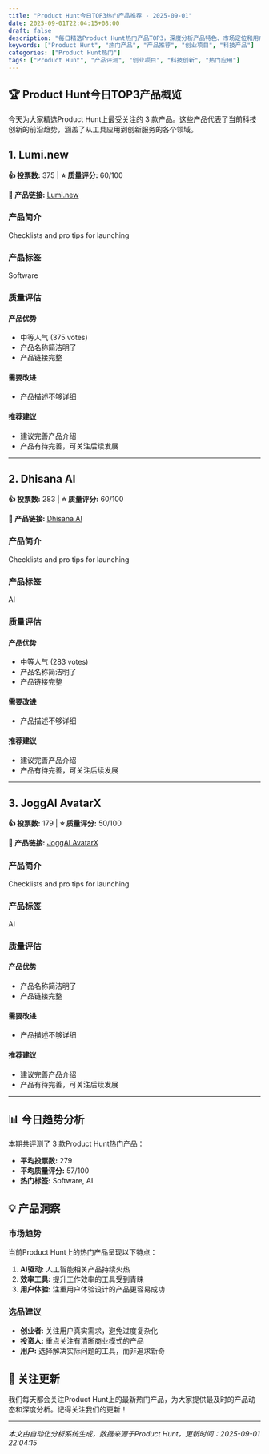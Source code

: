 ```yaml
---
title: "Product Hunt今日TOP3热门产品推荐 - 2025-09-01"
date: 2025-09-01T22:04:15+08:00
draft: false
description: "每日精选Product Hunt热门产品TOP3，深度分析产品特色、市场定位和用户价值"
keywords: ["Product Hunt", "热门产品", "产品推荐", "创业项目", "科技产品"]
categories: ["Product Hunt热门"]
tags: ["Product Hunt", "产品评测", "创业项目", "科技创新", "热门应用"]
---
```


## 🏆 Product Hunt今日TOP3产品概览

今天为大家精选Product Hunt上最受关注的 3 款产品。这些产品代表了当前科技创新的前沿趋势，涵盖了从工具应用到创新服务的各个领域。


## 1. Lumi.new

**👍 投票数:** 375 | **⭐ 质量评分:** 60/100

**🔗 产品链接:** [Lumi.new](https://www.producthunt.com/posts/lumi-new-2)

### 产品简介

Checklists and pro tips for launching

### 产品标签

Software

### 质量评估

#### 产品优势
- 中等人气 (375 votes)
- 产品名称简洁明了
- 产品链接完整

#### 需要改进
- 产品描述不够详细

#### 推荐建议
- 建议完善产品介绍
- 产品有待完善，可关注后续发展

---


## 2. Dhisana AI

**👍 投票数:** 283 | **⭐ 质量评分:** 60/100

**🔗 产品链接:** [Dhisana AI](https://www.producthunt.com/posts/dhisana-ai)

### 产品简介

Checklists and pro tips for launching

### 产品标签

AI

### 质量评估

#### 产品优势
- 中等人气 (283 votes)
- 产品名称简洁明了
- 产品链接完整

#### 需要改进
- 产品描述不够详细

#### 推荐建议
- 建议完善产品介绍
- 产品有待完善，可关注后续发展

---


## 3. JoggAI AvatarX

**👍 投票数:** 179 | **⭐ 质量评分:** 50/100

**🔗 产品链接:** [JoggAI AvatarX](https://www.producthunt.com/posts/joggai-avatarx)

### 产品简介

Checklists and pro tips for launching

### 产品标签

AI

### 质量评估

#### 产品优势
- 产品名称简洁明了
- 产品链接完整

#### 需要改进
- 产品描述不够详细

#### 推荐建议
- 建议完善产品介绍
- 产品有待完善，可关注后续发展

---



## 📊 今日趋势分析

本期共评测了 3 款Product Hunt热门产品：

- **平均投票数:** 279
- **平均质量评分:** 57/100
- **热门标签:** Software, AI

## 💡 产品洞察

### 市场趋势
当前Product Hunt上的热门产品呈现以下特点：
1. **AI驱动:** 人工智能相关产品持续火热
2. **效率工具:** 提升工作效率的工具受到青睐  
3. **用户体验:** 注重用户体验设计的产品更容易成功

### 选品建议
- **创业者:** 关注用户真实需求，避免过度复杂化
- **投资人:** 重点关注有清晰商业模式的产品
- **用户:** 选择解决实际问题的工具，而非追求新奇

## 🔔 关注更新

我们每天都会关注Product Hunt上的最新热门产品，为大家提供最及时的产品动态和深度分析。记得关注我们的更新！

---

*本文由自动化分析系统生成，数据来源于Product Hunt，更新时间：2025-09-01 22:04:15*
